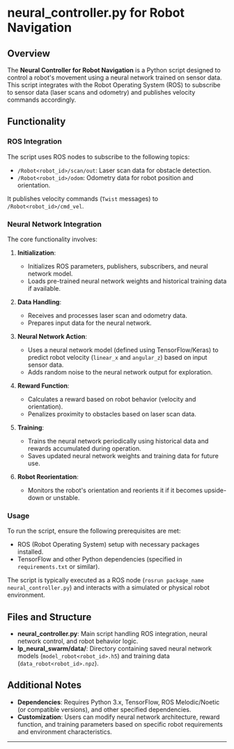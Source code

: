 # neural_controller.py for Robot Navigation

## Overview

The **Neural Controller for Robot Navigation** is a Python script designed to control a robot's movement using a neural network trained on sensor data. This script integrates with the Robot Operating System (ROS) to subscribe to sensor data (laser scans and odometry) and publishes velocity commands accordingly.

## Functionality

### ROS Integration

The script uses ROS nodes to subscribe to the following topics:

- `/Robot<robot_id>/scan/out`: Laser scan data for obstacle detection.
- `/Robot<robot_id>/odom`: Odometry data for robot position and orientation.

It publishes velocity commands (`Twist` messages) to `/Robot<robot_id>/cmd_vel`.

### Neural Network Integration

The core functionality involves:

1. **Initialization**:
   - Initializes ROS parameters, publishers, subscribers, and neural network model.
   - Loads pre-trained neural network weights and historical training data if available.

2. **Data Handling**:
   - Receives and processes laser scan and odometry data.
   - Prepares input data for the neural network.

3. **Neural Network Action**:
   - Uses a neural network model (defined using TensorFlow/Keras) to predict robot velocity (`linear_x` and `angular_z`) based on input sensor data.
   - Adds random noise to the neural network output for exploration.

4. **Reward Function**:
   - Calculates a reward based on robot behavior (velocity and orientation).
   - Penalizes proximity to obstacles based on laser scan data.

5. **Training**:
   - Trains the neural network periodically using historical data and rewards accumulated during operation.
   - Saves updated neural network weights and training data for future use.

6. **Robot Reorientation**:
   - Monitors the robot's orientation and reorients it if it becomes upside-down or unstable.

### Usage

To run the script, ensure the following prerequisites are met:

- ROS (Robot Operating System) setup with necessary packages installed.
- TensorFlow and other Python dependencies (specified in `requirements.txt` or similar).

The script is typically executed as a ROS node (`rosrun package_name neural_controller.py`) and interacts with a simulated or physical robot environment.

## Files and Structure

- **neural_controller.py**: Main script handling ROS integration, neural network control, and robot behavior logic.
- **lp_neural_swarm/data/**: Directory containing saved neural network models (`model_robot<robot_id>.h5`) and training data (`data_robot<robot_id>.npz`).

## Additional Notes

- **Dependencies**: Requires Python 3.x, TensorFlow, ROS Melodic/Noetic (or compatible versions), and other specified dependencies.
- **Customization**: Users can modify neural network architecture, reward function, and training parameters based on specific robot requirements and environment characteristics.

---
